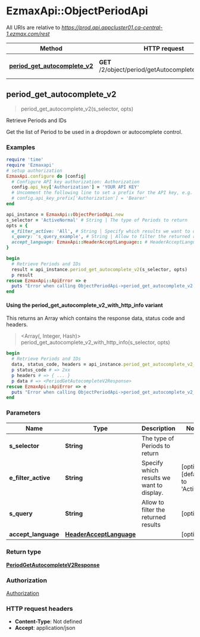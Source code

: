 # EzmaxApi::ObjectPeriodApi

All URIs are relative to *https://prod.api.appcluster01.ca-central-1.ezmax.com/rest*

| Method | HTTP request | Description |
| ------ | ------------ | ----------- |
| [**period_get_autocomplete_v2**](ObjectPeriodApi.md#period_get_autocomplete_v2) | **GET** /2/object/period/getAutocomplete/{sSelector} | Retrieve Periods and IDs |


## period_get_autocomplete_v2

> <PeriodGetAutocompleteV2Response> period_get_autocomplete_v2(s_selector, opts)

Retrieve Periods and IDs

Get the list of Period to be used in a dropdown or autocomplete control.

### Examples

```ruby
require 'time'
require 'Ezmaxapi'
# setup authorization
EzmaxApi.configure do |config|
  # Configure API key authorization: Authorization
  config.api_key['Authorization'] = 'YOUR API KEY'
  # Uncomment the following line to set a prefix for the API key, e.g. 'Bearer' (defaults to nil)
  # config.api_key_prefix['Authorization'] = 'Bearer'
end

api_instance = EzmaxApi::ObjectPeriodApi.new
s_selector = 'ActiveNormal' # String | The type of Periods to return
opts = {
  e_filter_active: 'All', # String | Specify which results we want to display.
  s_query: 's_query_example', # String | Allow to filter the returned results
  accept_language: EzmaxApi::HeaderAcceptLanguage:: # HeaderAcceptLanguage | 
}

begin
  # Retrieve Periods and IDs
  result = api_instance.period_get_autocomplete_v2(s_selector, opts)
  p result
rescue EzmaxApi::ApiError => e
  puts "Error when calling ObjectPeriodApi->period_get_autocomplete_v2: #{e}"
end
```

#### Using the period_get_autocomplete_v2_with_http_info variant

This returns an Array which contains the response data, status code and headers.

> <Array(<PeriodGetAutocompleteV2Response>, Integer, Hash)> period_get_autocomplete_v2_with_http_info(s_selector, opts)

```ruby
begin
  # Retrieve Periods and IDs
  data, status_code, headers = api_instance.period_get_autocomplete_v2_with_http_info(s_selector, opts)
  p status_code # => 2xx
  p headers # => { ... }
  p data # => <PeriodGetAutocompleteV2Response>
rescue EzmaxApi::ApiError => e
  puts "Error when calling ObjectPeriodApi->period_get_autocomplete_v2_with_http_info: #{e}"
end
```

### Parameters

| Name | Type | Description | Notes |
| ---- | ---- | ----------- | ----- |
| **s_selector** | **String** | The type of Periods to return |  |
| **e_filter_active** | **String** | Specify which results we want to display. | [optional][default to &#39;Active&#39;] |
| **s_query** | **String** | Allow to filter the returned results | [optional] |
| **accept_language** | [**HeaderAcceptLanguage**](.md) |  | [optional] |

### Return type

[**PeriodGetAutocompleteV2Response**](PeriodGetAutocompleteV2Response.md)

### Authorization

[Authorization](../README.md#Authorization)

### HTTP request headers

- **Content-Type**: Not defined
- **Accept**: application/json

